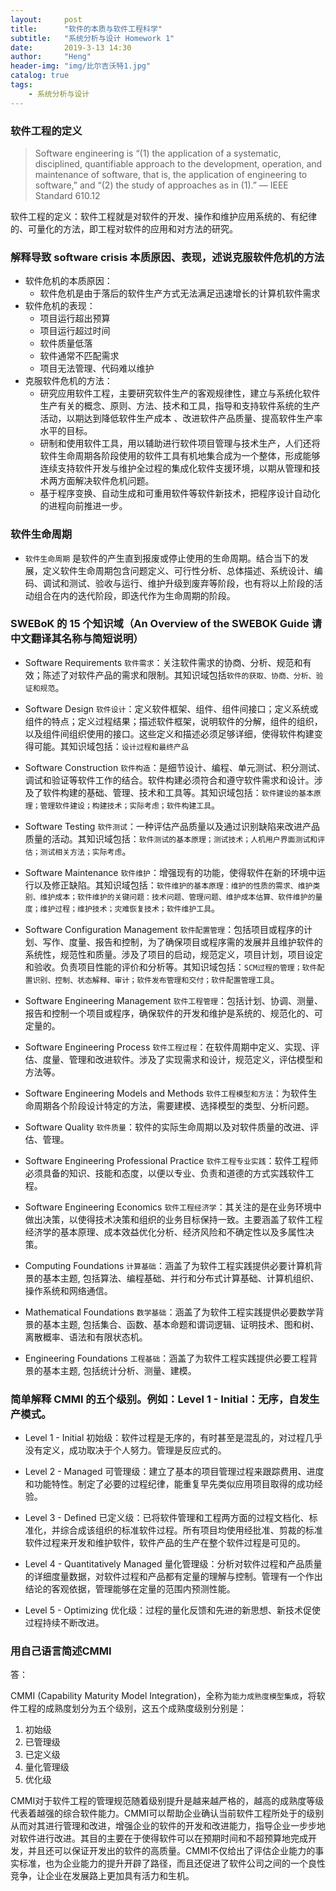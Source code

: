 ```yaml
---
layout:     post
title:      "软件的本质与软件工程科学"
subtitle:   "系统分析与设计 Homework 1"
date:       2019-3-13 14:30
author:     "Heng"
header-img: "img/比尔吉沃特1.jpg"
catalog: true
tags:
    - 系统分析与设计
---
```


### 软件工程的定义
> Software engineering is “(1) the application of a systematic, disciplined, quantifiable approach to the development, operation, and maintenance of software, that is, the application of engineering to software,” and “(2) the study of approaches as in (1).” –– IEEE Standard 610.12

软件工程的定义：软件工程就是对软件的开发、操作和维护应用系统的、有纪律的、可量化的方法，即工程对软件的应用和对方法的研究。

### 解释导致 software crisis 本质原因、表现，述说克服软件危机的方法
- 软件危机的本质原因：
    - 软件危机是由于落后的软件生产方式无法满足迅速增长的计算机软件需求
- 软件危机的表现：
    - 项目运行超出预算
    - 项目运行超过时间
    - 软件质量低落
    - 软件通常不匹配需求
    - 项目无法管理、代码难以维护
- 克服软件危机的方法：
    - 研究应用软件工程，主要研究软件生产的客观规律性，建立与系统化软件生产有关的概念、原则、方法、技术和工具，指导和支持软件系统的生产活动，以期达到降低软件生产成本 、改进软件产品质量、提高软件生产率水平的目标。
    - 研制和使用软件工具，用以辅助进行软件项目管理与技术生产，人们还将软件生命周期各阶段使用的软件工具有机地集合成为一个整体，形成能够连续支持软件开发与维护全过程的集成化软件支援环境，以期从管理和技术两方面解决软件危机问题。
    - 基于程序变换、自动生成和可重用软件等软件新技术，把程序设计自动化的进程向前推进一步。

### 软件生命周期

- `软件生命周期` 是软件的产生直到报废或停止使用的生命周期。结合当下的发展，定义软件生命周期包含问题定义、可行性分析、总体描述、系统设计、编码、调试和测试、验收与运行、维护升级到废弃等阶段，也有将以上阶段的活动组合在内的迭代阶段，即迭代作为生命周期的阶段。

### SWEBoK 的 15 个知识域（An Overview of the SWEBOK Guide 请中文翻译其名称与简短说明）

- Software Requirements `软件需求`：关注软件需求的协商、分析、规范和有效；陈述了对软件产品的需求和限制。其知识域包括`软件的获取、协商、分析、验证和规范`。
- Software Design `软件设计`：定义软件框架、组件、组件间接口；定义系统或组件的特点；定义过程结果；描述软件框架，说明软件的分解，组件的组织，以及组件间组织使用的接口。这些定义和描述必须足够详细，使得软件构建变得可能。其知识域包括：`设计过程和最终产品`
- Software Construction `软件构造`：是细节设计、编程、单元测试、积分测试、调试和验证等软件工作的结合。软件构建必须符合和遵守软件需求和设计。涉及了软件构建的基础、管理、技术和工具等。其知识域包括：`软件建设的基本原理；管理软件建设；构建技术；实际考虑；软件构建工具`。
- Software Testing `软件测试`：一种评估产品质量以及通过识别缺陷来改进产品质量的活动。其知识域包括：`软件测试的基本原理；测试技术；人机用户界面测试和评估；测试相关方法；实际考虑`。
- Software Maintenance `软件维护`：增强现有的功能，使得软件在新的环境中运行以及修正缺陷。其知识域包括：`软件维护的基本原理：维护的性质的需求、维护类别、维护成本；软件维护的关键问题：技术问题、管理问题、维护成本估算、软件维护的量度；维护过程；维护技术；灾难恢复技术；软件维护工具`。
- Software Configuration Management `软件配置管理`：包括项目或程序的计划、写作、度量、报告和控制，为了确保项目或程序需的发展并且维护软件的系统性，规范性和质量。涉及了项目的启动，规范定义，项目计划，项目设定和验收。负责项目性能的评价和分析等。其知识域包括：`SCM过程的管理；软件配置识别、控制、状态解释、审计；软件发布管理和交付；软件配置管理工具`。
- Software Engineering Management `软件工程管理`：包括计划、协调、测量、报告和控制一个项目或程序，确保软件的开发和维护是系统的、规范化的、可定量的。
- Software Engineering Process `软件工程过程`：在软件周期中定义、实现、评估、度量、管理和改进软件。涉及了实现需求和设计，规范定义，评估模型和方法等。
- Software Engineering Models and Methods `软件工程模型和方法`：为软件生命周期各个阶段设计特定的方法，需要建模、选择模型的类型、分析问题。
- Software Quality `软件质量`：软件的实际生命周期以及对软件质量的改进、评估、管理。
- Software Engineering Professional Practice `软件工程专业实践`：软件工程师必须具备的知识、技能和态度，以便以专业、负责和道德的方式实践软件工程。
- Software Engineering Economics `软件工程经济学`：其关注的是在业务环境中做出决策，以使得技术决策和组织的业务目标保持一致。主要涵盖了软件工程经济学的基本原理、成本效益优化分析、经济风险和不确定性以及多属性决策。
	
- Computing Foundations `计算基础`：涵盖了为软件工程实践提供必要计算机背景的基本主题, 包括算法、编程基础、并行和分布式计算基础、计算机组织、操作系统和网络通信。
	
- Mathematical Foundations `数学基础`：涵盖了为软件工程实践提供必要数学背景的基本主题, 包括集合、函数、基本命题和谓词逻辑、证明技术、图和树、离散概率、语法和有限状态机。

- Engineering Foundations `工程基础`：涵盖了为软件工程实践提供必要工程背景的基本主题, 包括统计分析、测量、建模。


### 简单解释 CMMI 的五个级别。例如：Level 1 - Initial：无序，自发生产模式。

- Level 1 - Initial 初始级：软件过程是无序的，有时甚至是混乱的，对过程几乎没有定义，成功取决于个人努力。管理是反应式的。

- Level 2 - Managed 可管理级：建立了基本的项目管理过程来跟踪费用、进度和功能特性。制定了必要的过程纪律，能重复早先类似应用项目取得的成功经验。

- Level 3 - Defined 已定义级：已将软件管理和工程两方面的过程文档化、标准化，并综合成该组织的标准软件过程。所有项目均使用经批准、剪裁的标准软件过程来开发和维护软件，软件产品的生产在整个软件过程是可见的。

- Level 4 - Quantitatively Managed 量化管理级：分析对软件过程和产品质量的详细度量数据，对软件过程和产品都有定量的理解与控制。管理有一个作出结论的客观依据，管理能够在定量的范围内预测性能。

- Level 5 - Optimizing 优化级：过程的量化反馈和先进的新思想、新技术促使过程持续不断改进。

### 用自己语言简述CMMI

答：

CMMI (Capability Maturity Model Integration)，全称为`能力成熟度模型集成`，将软件工程的成熟度划分为五个级别，这五个成熟度级别分别是：
1. 初始级
2. 已管理级
3. 已定义级
4. 量化管理级
5. 优化级 

CMMI对于软件工程的管理规范随着级别提升是越来越严格的，越高的成熟度等级代表着越强的综合软件能力。CMMI可以帮助企业确认当前软件工程所处于的级别从而对其进行管理和改进，增强企业的软件的开发和改进能力，指导企业一步步地对软件进行改进。其目的主要在于使得软件可以在预期时间和不超预算地完成开发，并且还可以保证开发出的软件的高质量。CMMI不仅给出了评估企业能力的事实标准，也为企业能力的提升开辟了路径，而且还促进了软件公司之间的一个良性竞争，让企业在发展路上更加具有活力和生机。

